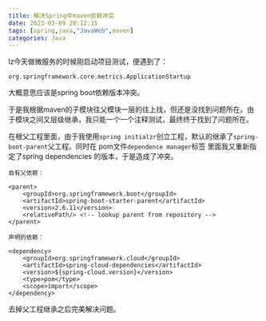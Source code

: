 ```yaml
---
title: 解决Spring中maven依赖冲突
date: 2023-03-09 20:12:15
tags: [spring,java,"JavaWeb",maven]
categories: Java
---
```


lz今天做微服务的时候刚启动项目测试，便遇到了：

`org.springframework.core.metrics.ApplicationStartup`

大概意思应该是spring boot依赖版本冲突。

于是我根据maven的子模块往父模块一层的往上找，但还是没找到问题所在。由于模块之间又层级继承，我只能一个一个注释测试，最终终于找到了问题所在。

在根父工程里面，由于我使用`spring initialzr`创立工程，默认的继承了`spring-boot-parent`父工程。同时在 pom文件`dependence manager`标签 里面我又重新指定了spring dependencies 的版本，于是造成了冲突。

`自有父依赖：`

```
<parent>
    <groupId>org.springframework.boot</groupId>
    <artifactId>spring-boot-starter-parent</artifactId>
    <version>2.6.11</version>
    <relativePath/> <!-- lookup parent from repository -->
</parent>
```

`声明的依赖：`

```
<dependency>
    <groupId>org.springframework.cloud</groupId>
    <artifactId>spring-cloud-dependencies</artifactId>
    <version>${spring-cloud.version}</version>
    <type>pom</type>
    <scope>import</scope>
</dependency>
```



去掉父工程继承之后完美解决问题。

&nbsp;

&nbsp;
